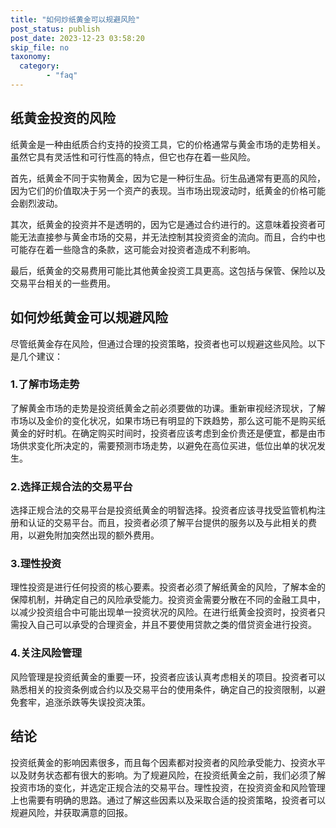 ```yaml
---
title: "如何炒纸黄金可以规避风险"
post_status: publish
post_date: 2023-12-23 03:58:20
skip_file: no
taxonomy:
  category:
        - "faq"
---
```


## 纸黄金投资的风险

纸黄金是一种由纸质合约支持的投资工具，它的价格通常与黄金市场的走势相关。虽然它具有灵活性和可行性高的特点，但它也存在着一些风险。

首先，纸黄金不同于实物黄金，因为它是一种衍生品。衍生品通常有更高的风险，因为它们的价值取决于另一个资产的表现。当市场出现波动时，纸黄金的价格可能会剧烈波动。

其次，纸黄金的投资并不是透明的，因为它是通过合约进行的。这意味着投资者可能无法直接参与黄金市场的交易，并无法控制其投资资金的流向。而且，合约中也可能存在着一些隐含的条款，这可能会对投资者造成不利影响。

最后，纸黄金的交易费用可能比其他黄金投资工具更高。这包括与保管、保险以及交易平台相关的一些费用。

## 如何炒纸黄金可以规避风险

尽管纸黄金存在风险，但通过合理的投资策略，投资者也可以规避这些风险。以下是几个建议：

### 1.了解市场走势

了解黄金市场的走势是投资纸黄金之前必须要做的功课。重新审视经济现状，了解市场以及金价的变化状况，如果市场已有明显的下跌趋势，那么这可能不是购买纸黄金的好时机。在确定购买时间时，投资者应该考虑到金价贵还是便宜，都是由市场供求变化所决定的，需要预测市场走势，以避免在高位买进，低位出单的状况发生。

### 2.选择正规合法的交易平台

选择正规合法的交易平台是投资纸黄金的明智选择。投资者应该寻找受监管机构注册和认证的交易平台。而且，投资者必须了解平台提供的服务以及与此相关的费用，以避免附加突然出现的额外费用。

### 3.理性投资

理性投资是进行任何投资的核心要素。投资者必须了解纸黄金的风险，了解本金的保障机制，并确定自己的风险承受能力。投资资金需要分散在不同的金融工具中，以减少投资组合中可能出现单一投资状况的风险。在进行纸黄金投资时，投资者只需投入自己可以承受的合理资金，并且不要使用贷款之类的借贷资金进行投资。

### 4.关注风险管理

风险管理是投资纸黄金的重要一环，投资者应该认真考虑相关的项目。投资者可以熟悉相关的投资条例或合约以及交易平台的使用条件，确定自己的投资限制，以避免套牢，追涨杀跌等失误投资决策。

## 结论

投资纸黄金的影响因素很多，而且每个因素都对投资者的风险承受能力、投资水平以及财务状态都有很大的影响。为了规避风险，在投资纸黄金之前，我们必须了解投资市场的变化，并选定正规合法的交易平台。理性投资，在投资资金和风险管理上也需要有明确的思路。通过了解这些因素以及采取合适的投资策略，投资者可以规避风险，并获取满意的回报。
